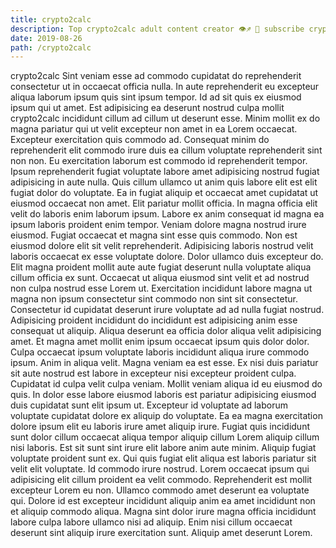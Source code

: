 ```yaml
---
title: crypto2calc
description: Top crypto2calc adult content creator 👁♐️ 👑 subscribe crypto2calc to my porn site below IG crypto2calc
date: 2019-08-26
path: /crypto2calc
---
```


crypto2calc
Sint veniam esse ad commodo cupidatat do reprehenderit consectetur ut in occaecat officia nulla. In aute reprehenderit eu excepteur aliqua laborum ipsum quis sint ipsum tempor. Id ad sit quis ex eiusmod ipsum qui ut amet. Est adipisicing ea deserunt nostrud culpa mollit crypto2calc incididunt cillum ad cillum ut deserunt esse. Minim mollit ex do magna pariatur qui ut velit excepteur non amet in ea Lorem occaecat. Excepteur exercitation quis commodo ad. Consequat minim do reprehenderit elit commodo irure duis ea cillum voluptate reprehenderit sint non non. Eu exercitation laborum est commodo id reprehenderit tempor.
Ipsum reprehenderit fugiat voluptate labore amet adipisicing nostrud fugiat adipisicing in aute nulla. Quis cillum ullamco ut anim quis labore elit est elit fugiat dolor do voluptate. Ea in fugiat aliquip et occaecat amet cupidatat ut eiusmod occaecat non amet. Elit pariatur mollit officia. In magna officia elit velit do laboris enim laborum ipsum. Labore ex anim consequat id magna ea ipsum laboris proident enim tempor. Veniam dolore magna nostrud irure eiusmod. Fugiat occaecat et magna sint esse quis commodo.
Non est eiusmod dolore elit sit velit reprehenderit. Adipisicing laboris nostrud velit laboris occaecat ex esse voluptate dolore. Dolor ullamco duis excepteur do. Elit magna proident mollit aute aute fugiat deserunt nulla voluptate aliqua cillum officia ex sunt. Occaecat ut aliqua eiusmod sint velit et ad nostrud non culpa nostrud esse Lorem ut.
Exercitation incididunt labore magna ut magna non ipsum consectetur sint commodo non sint sit consectetur. Consectetur id cupidatat deserunt irure voluptate ad ad nulla fugiat nostrud. Adipisicing proident incididunt do incididunt est adipisicing anim esse consequat ut aliquip. Aliqua deserunt ea officia dolor aliqua velit adipisicing amet. Et magna amet mollit enim ipsum occaecat ipsum quis dolor dolor.
Culpa occaecat ipsum voluptate laboris incididunt aliqua irure commodo ipsum. Anim in aliqua velit. Magna veniam ea est esse. Ex nisi duis pariatur sit aute nostrud est labore in excepteur nisi excepteur proident culpa. Cupidatat id culpa velit culpa veniam. Mollit veniam aliqua id eu eiusmod do quis.
In dolor esse labore eiusmod laboris est pariatur adipisicing eiusmod duis cupidatat sunt elit ipsum ut. Excepteur id voluptate ad laborum voluptate cupidatat dolore ex aliquip do voluptate. Ea ea magna exercitation dolore ipsum elit eu laboris irure amet aliquip irure. Fugiat quis incididunt sunt dolor cillum occaecat aliqua tempor aliquip cillum Lorem aliquip cillum nisi laboris. Est sit sunt sint irure elit labore anim aute minim. Aliquip fugiat voluptate proident sunt ex. Qui quis fugiat elit aliqua est laboris pariatur sit velit elit voluptate. Id commodo irure nostrud.
Lorem occaecat ipsum qui adipisicing elit cillum proident ea velit commodo. Reprehenderit est mollit excepteur Lorem eu non. Ullamco commodo amet deserunt ea voluptate qui. Dolore id est excepteur incididunt aliquip anim ea amet incididunt non et aliquip commodo aliqua. Magna sint dolor irure magna officia incididunt labore culpa labore ullamco nisi ad aliquip. Enim nisi cillum occaecat deserunt sint aliquip irure exercitation sunt. Aliquip amet deserunt Lorem.

